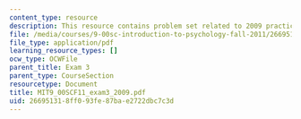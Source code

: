 ```yaml
---
content_type: resource
description: This resource contains problem set related to 2009 practice exam 3 questions.
file: /media/courses/9-00sc-introduction-to-psychology-fall-2011/266951318ff093fe87bae2722dbc7c3d_MIT9_00SCF11_exam3_2009.pdf
file_type: application/pdf
learning_resource_types: []
ocw_type: OCWFile
parent_title: Exam 3
parent_type: CourseSection
resourcetype: Document
title: MIT9_00SCF11_exam3_2009.pdf
uid: 26695131-8ff0-93fe-87ba-e2722dbc7c3d
---
```

